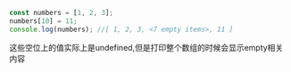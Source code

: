 ```js
const numbers = [1, 2, 3];
numbers[10] = 11;
console.log(numbers); //[ 1, 2, 3, <7 empty items>, 11 ]
```

这些空位上的值实际上是undefined,但是打印整个数组的时候会显示empty相关内容